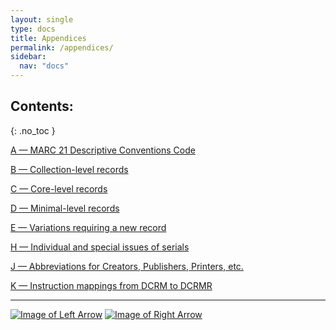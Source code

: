 ```yaml
---
layout: single
type: docs
title: Appendices
permalink: /appendices/
sidebar:
  nav: "docs"
---
```


## Contents:
{: .no_toc }

[A — MARC 21 Descriptive Conventions Code](/DCRMR/appendices/Appendix-a/)

[B — Collection-level records](/DCRMR/appendices/Appendix-b/)

[C — Core-level records](/DCRMR/appendices/Appendix-c/)

[D — Minimal-level records](/DCRMR/appendices/Appendix-d/)

[E — Variations requiring a new record](/DCRMR/appendices/Appendix-e/)

[H — Individual and special issues of serials](/DCRMR/appendices/Appendix-h/)

[J — Abbreviations for Creators, Publishers, Printers, etc.](/DCRMR/appendices/Appendix-j/)

[K — Instruction mappings from DCRM to DCRMR](/DCRMR/appendices/Appendix-k/)

---

[![Image of Left Arrow](https://rbms-bsc.github.io/DCRMR/assets/pictures/navigation/Arrow_Left.png "10.23 — Note on identifier for manifestation")](/DCRMR/identifiers/Note-on-identifier-for-manifestation/) [![Image of Right Arrow](https://rbms-bsc.github.io/DCRMR/assets/pictures/navigation/Arrow_Right.png "A — MARC 21 Descriptive Conventions Code")](/DCRMR/appendices/Appendix-a/)